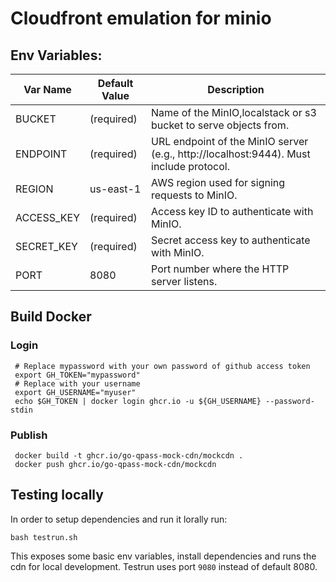 # Cloudfront emulation for minio

## Env Variables:

| Var Name        | Default Value | Description                                         |
|-----------------|---------------|-----------------------------------------------------|
| BUCKET    | (required)    | Name of the MinIO,localstack or s3 bucket to serve objects from.     |
| ENDPOINT  | (required)    | URL endpoint of the MinIO server (e.g., http://localhost:9444). Must include protocol. |
| REGION    | us-east-1     | AWS region used for signing requests to MinIO.      |
| ACCESS_KEY| (required)    | Access key ID to authenticate with MinIO.           |
| SECRET_KEY| (required)    | Secret access key to authenticate with MinIO.       |
| PORT           | 8080          | Port number where the HTTP server listens.           |


## Build Docker

### Login

```
 # Replace mypassword with your own password of github access token
 export GH_TOKEN="mypassword" 
 # Replace with your username
 export GH_USERNAME="myuser"
 echo $GH_TOKEN | docker login ghcr.io -u ${GH_USERNAME} --password-stdin
```

### Publish

```
 docker build -t ghcr.io/go-qpass-mock-cdn/mockcdn .
 docker push ghcr.io/go-qpass-mock-cdn/mockcdn
```

## Testing locally

In order to setup dependencies and run it lorally run:

```
bash testrun.sh
```

This exposes some basic env variables, install dependencies and runs the cdn for local development.
Testrun uses port `9080` instead of default 8080.

